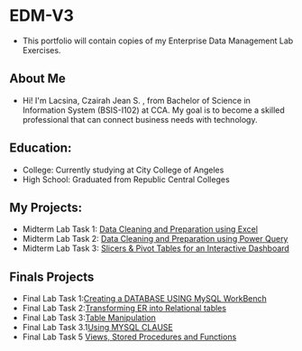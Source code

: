 # EDM-V3
- This portfolio will contain copies of my Enterprise Data Management Lab Exercises.

## About Me
- Hi! I'm Lacsina, Czairah Jean S. , from Bachelor of Science in Information System (BSIS-I102) at CCA. My goal is to become a skilled professional that can connect business needs with technology.
## Education:
- College: Currently studying at City College of Angeles
- High School: Graduated from Republic Central Colleges


## My Projects:
- Midterm Lab Task 1: [Data Cleaning and Preparation using Excel](https://cjslacsina.github.io/Midterm-Lab-Task-1/)
- Midterm Lab Task 2: [Data Cleaning and Preparation using Power Query](https://cjslacsina.github.io/Midterm-Lab-Task-2/)
- Midterm Lab Task 3: [Slicers & Pivot Tables for an Interactive Dashboard](https://cjslacsina.github.io/Midterm-Lab-Task-3/)

## Finals Projects
- Final Lab Task 1:[Creating a DATABASE USING MySQL WorkBench]()
-  Final Lab Task 2:[Transforming ER into Relational tables]()
- Final Lab Task 3:[Table Manipulation]()
- Final Lab Task 3.1[Using MYSQL CLAUSE]()
- Final Lab Task 5 [Views, Stored Procedures and Functions]()

  


